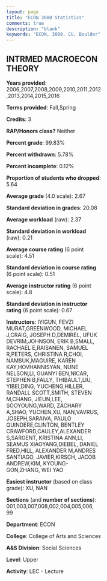 ```yaml
---
layout: page
title: "ECON 3080 Statistics"
comments: true
description: "blank"
keywords: "ECON, 3080, CU, Boulder"
--- 
```

<head>
<script src="https://ajax.googleapis.com/ajax/libs/jquery/2.1.3/jquery.min.js"></script>
<script src="https://dl.dropboxusercontent.com/s/pc42nxpaw1ea4o9/highcharts.js?dl=0"></script>
<!-- <script src="../assets/js/highcharts.js"></script> -->
<style type="text/css">@font-face {
	font-family: "Bebas Neue";
	src: url(https://www.filehosting.org/file/details/544349/BebasNeue%20Regular.otf) format("opentype");
	}
	h1.Bebas { 
		font-family: "Bebas Neue", Verdana, Tahoma;
	}
</style>
</head>
<body>
	<div id="container" style="float: right; width: 45%; height: 88%; margin-left: 2.5%; margin-right: 2.5%;"></div>
	<script language="JavaScript">
		$(document).ready(function() {
		var chart = {type: 'column'};
		var title = {text: 'Grade Distribution'};
		var xAxis = {categories: ['A','B','C','D','F'],crosshair: true};
		var yAxis = {min: 0,title: {text: 'Percentage'}};
		var tooltip = {headerFormat: '<center><b><span style="font-size:20px">{point.key}</span></b></center>',
		               pointFormat: '<td style="padding:0"><b>{point.y:.1f}%</b></td>',
		               footerFormat: '</table>',shared: true,useHTML: true};
		var plotOptions = {column: {pointPadding: 0.0,borderWidth: 0}};  
		var credits = {enabled: false};var series= [{name: 'Percent',data: [25.03,35.39,29.07,5.34,5.17,]}];
		var json = {};
		json.chart = chart;
		json.title = title;
		json.tooltip = tooltip;
		json.xAxis = xAxis;
		json.yAxis = yAxis;  
		json.series = series;
		json.plotOptions = plotOptions;  
		json.credits = credits;
		$('#container').highcharts(json);
	});
	</script>
</body>
			   
## INTRMED MACROECON THEORY

**Years provided**: 2006,2007,2008,2009,2010,2011,2012,2013,2014,2015,2016

**Terms provided**: Fall,Spring

**Credits**: 3

**RAP/Honors class?** Neither

**Percent grade**: 99.83%

**Percent withdrawn**: 5.78%

**Percent incomplete**: 0.12%

**Proportion of students who dropped**: 5.64

**Average grade** (4.0 scale): 2.67

**Standard deviation in grades**: 20.08

**Average workload** (raw): 2.37

**Standard deviation in workload** (raw): 0.21

**Average course rating** (6 point scale): 4.51

**Standard deviation in course rating** (6 point scale): 0.51

**Average instructor rating** (6 point scale): 4.8

**Standard deviation in instructor rating** (6 point scale): 0.67

**Instructors**: IYIGUN, FEVZI MURAT,GREENWOOD, MICHAEL J,CRAIG, JOSEPH D,DEMIREL, UFUK DEVRIM,JOHNSON, ERIK B,SMALL, RACHAEL E,RAISANEN, SAMUEL R,PETERS, CHRISTINA R,CHOI, NAMSUK,MAGUIRE, KAREN KAY,HOVHANNISYAN, NUNE NELSON,LI, GUANYI BEN,NICAR, STEPHEN B,FALLY, THIBAULT,LIU, YIBEI,DING, YUCHENG,HILLER, RANDALL SCOTT,SMITH, STEVEN M,CHANG, JIEUN,LEE, SOOYOUNG,WARD, ZACHARY A,SHAO, YUCHEN,XU, NAN,VAVRUS, JOSEPH,SARAIVA, PAULO QUINDERE,CLINTON, BENTLEY CRAWFORD,CAULEY,ALEXANDER S,SARGENT, KRISTINA ANN,LI, SEAMUS XIAOYANG,DIEBEL, DANIEL FRED,HILL, ALEXANDER M,ANDRES SANTIAGO, JAVIER,KIRSCH, JACOB ANDREW,KIM, KYOUNG-GON,ZHANG, WEI YAO

**Easiest instructor** (based on class grade): XU, NAN

**Sections** (and **number of sections**): 001,003,007,008,002,004,005,006, 99

**Department**: ECON

**College**: College of Arts and Sciences

**A&S Division**: Social Sciences

**Level**: Upper

**Activity**: LEC - Lecture
